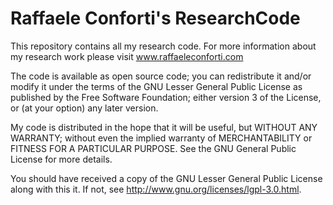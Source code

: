 # Raffaele Conforti's ResearchCode
This repository contains all my research code.
For more information about my research work 
please visit www.raffaeleconforti.com

The code is available as open source code; 
you can redistribute it and/or modify it under
the terms of the GNU Lesser General Public 
License as published by the Free Software 
Foundation; either version 3 of the License, 
or (at your option) any later version.

My code is distributed in the hope that it will 
be useful, but WITHOUT ANY WARRANTY; without 
even the implied warranty of MERCHANTABILITY 
or FITNESS FOR A PARTICULAR PURPOSE. See the 
GNU General Public License for more details.

You should have received a copy of the GNU 
Lesser General Public License along with this it.
If not, see <http://www.gnu.org/licenses/lgpl-3.0.html>.
